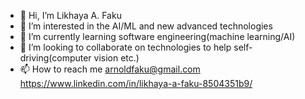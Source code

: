 - 👋 Hi, I’m Likhaya A. Faku
- 👀 I’m interested in the AI/ML and new advanced technologies
- 🌱 I’m currently learning software engineering(machine learning/AI)
- 💞️ I’m looking to collaborate on technologies to help self-driving(computer vision etc.)
- 📫 How to reach me arnoldfaku@gmail.com https://www.linkedin.com/in/likhaya-a-faku-8504351b9/

<!---
Tariq21784/Tariq21784 is a ✨ special ✨ repository because its `README.md` (this file) appears on your GitHub profile.
You can click the Preview link to take a look at your changes.
--->
